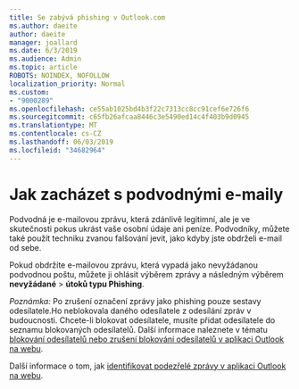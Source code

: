 ```yaml
---
title: Se zabývá phishing v Outlook.com
ms.author: daeite
author: daeite
manager: joallard
ms.date: 6/3/2019
ms.audience: Admin
ms.topic: article
ROBOTS: NOINDEX, NOFOLLOW
localization_priority: Normal
ms.custom:
- "9000289"
ms.openlocfilehash: ce55ab1025bd4b3f22c7313cc8cc91cef6e726f6
ms.sourcegitcommit: c65fb26afcaa8446c3e5490ed14c4f403b9d0945
ms.translationtype: MT
ms.contentlocale: cs-CZ
ms.lasthandoff: 06/03/2019
ms.locfileid: "34682964"
---
```

# <a name="how-to-deal-with-a-phishing-email"></a>Jak zacházet s podvodnými e-maily

Podvodná je e-mailovou zprávu, která zdánlivě legitimní, ale je ve skutečnosti pokus ukrást vaše osobní údaje ani peníze. Podvodníky, můžete také použít techniku zvanou falšování jevit, jako kdyby jste obdrželi e-mail od sebe.

Pokud obdržíte e-mailovou zprávu, která vypadá jako nevyžádanou podvodnou poštu, můžete ji ohlásit výběrem zprávy a následným výběrem **nevyžádané** > **útoků typu Phishing**.

*Poznámka:* Po zrušení označení zprávy jako phishing pouze sestavy odesílatele.Ho neblokovala daného odesílatele z odesílání zpráv v budoucnosti. Chcete-li blokovat odesílatele, musíte přidat odesílatele do seznamu blokovaných odesílatelů. Další informace naleznete v tématu [blokování odesílatelů nebo zrušení blokování odesílatelů v aplikaci Outlook na webu](https://support.office.com/article/9bf812d4-6995-4d19-901a-76d6e26939b0).

Další informace o tom, jak [identifikovat podezřelé zprávy v aplikaci Outlook na webu](https://support.office.com/article/3d44102b-6ce3-4f7c-a359-b623bec82206).